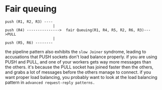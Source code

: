 # Fair queuing

```
push (R1, R2, R3) ----
                      |
push (R4) --------------->  fair Queuing(R1, R4, R5, R2, R6, R3)--->PULL
                      |
push (R5, R6) --------
```

the pipeline pattern also exhibits the `slow Joiner` syndrome, leading to accusations that PUSH sockets don't load balance properly. if you are using PUSH and PULL, and one of your workers gets way more messages than the others. it's because the PULL socket has joined faster then the others, and grabs a lot of messages before the others manage to connect. if you want proper load balancing, you probably want to look at the load balancing pattern in `advanced request-reply patterns.`